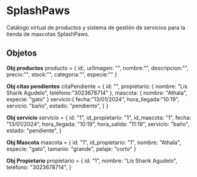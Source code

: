 # SplashPaws

Catálogo virtual de productos y sistema de gestión de servicios para la tienda de mascotas SplashPaws.

## Objetos

**Obj productos**
producto = {
    id:,
    urlImagen: "",
    nombre:"",
    descripcion:"",
    precio:"",
    stock:"",
    categoria:"",
    especie:""
}

**Obj citas pendientes**
citaPendiente = {
    id: "",
    propietario: {
        nombre: "Lis Sharik Agudelo", 
        teléfono:"3023678714"
    },
    mascota: {
        nombre: "Athala",
        especie: "gato"
    }
    servicio:{
        fecha:"13/01/2024",
        hora_llegada:"10:19",
        servicio: "baño",
        estado: "pendiente",
    }
}

**Obj servicio**
servicio = {
    id: "1",
    id_propietario: "1",
    id_mascota: "1",
    fecha: "13/01/2024",
    hora_llegada: "10:19",
    hora_salida: "11:19",
    servicio: "baño",
    estado: "pendiente",
}

**Obj Mascota**
mascota = {
    id: "1",
    id_propietario: "1",
    nombre: "Athala",
    especie: "gato",
    tamanio: "grande",
    pelaje: "corto"
}

**Obj Propietario**
propietario = {
    id: "1",
    nombre: "Lis Sharik Agudelo",
    teléfono: "3023678714",
}






